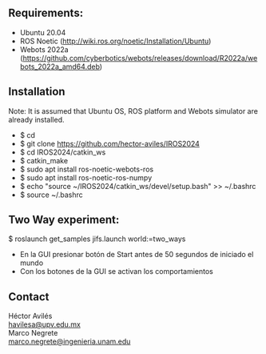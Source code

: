 ## Requirements:

* Ubuntu 20.04
* ROS Noetic (http://wiki.ros.org/noetic/Installation/Ubuntu)
* Webots 2022a (https://github.com/cyberbotics/webots/releases/download/R2022a/webots_2022a_amd64.deb)

## Installation

Note: It is assumed that Ubuntu OS, ROS platform and Webots simulator are already installed. 

* $ cd
* $ git clone https://github.com/hector-aviles/IROS2024
* $ cd IROS2024/catkin_ws
* $ catkin_make
* $ sudo apt install ros-noetic-webots-ros
* $ sudo apt install ros-noetic-ros-numpy
* $ echo "source ~/IROS2024/catkin_ws/devel/setup.bash" >> ~/.bashrc
* $ source ~/.bashrc

## Two Way experiment:

$ roslaunch get_samples jifs.launch world:=two_ways

* En la GUI presionar botón de Start antes de 50 segundos de iniciado el mundo
* Con los botones de la GUI se activan los comportamientos

## Contact

Héctor Avilés<br>
havilesa@upv.edu.mx <br>
Marco Negrete<br>
marco.negrete@ingenieria.unam.edu

